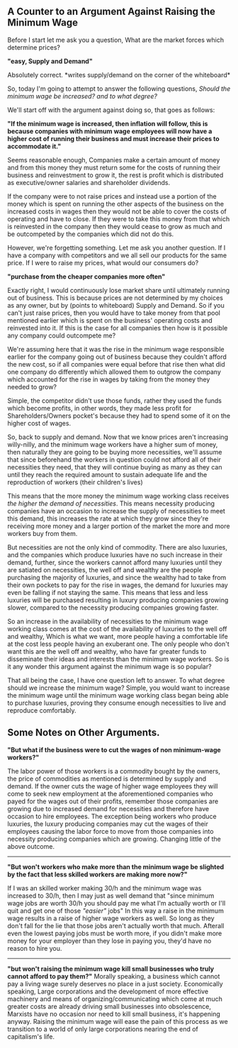 ## A Counter to an Argument Against Raising the Minimum Wage
Before I start let me ask you a question, What are the market forces which determine prices?

**"easy, Supply and Demand"**

Absolutely correct. \*writes supply/demand on the corner of the whiteboard*

So, today I'm going to attempt to answer the following questions, *Should the minimum wage be increased? and to what degree?*

We'll start off with the argument against doing so, that goes as follows:

**"If the minimum wage is increased, then inflation will follow, this is because companies with minimum wage employees will now have a higher cost of running their business and must increase their prices to accommodate it."**

Seems reasonable enough, Companies make a certain amount of money and from this money they must return some for the costs of running their business and reinvestment to grow it, the rest is profit which is distributed as executive/owner salaries and shareholder dividends.

If the company were to not raise prices and instead use a portion of the money which is spent on running the other aspects of the business on the increased costs in wages then they would not be able to cover the costs of operating and have to close. If they were to take this money from that which is reinvested in the company then they would cease to grow as much and be outcompeted by the companies which did not do this.

However, we're forgetting something. Let me ask you another question. If I have a company with competitors and we all sell our products for the same price. If I were to raise my prices, what would our consumers do?

**"purchase from the cheaper companies more often"**

Exactly right, I would continuously lose market share until ultimately running out of business. This is because prices are not determined by my choices as any owner, but by (points to whiteboard) Supply and Demand.
So if you can't just raise prices, then you would have to take money from that pool mentioned earlier which is spent on the business' operating costs and reinvested into it. If this is the case for all companies then how is it possible any company could outcompete me?

We're assuming here that it was the rise in the minimum wage responsible earlier for the company going out of business because they couldn't afford the new cost, so if all companies were equal before that rise then what did one company do differently which allowed them to outgrow the company which accounted for the rise in wages by taking from the money they needed to grow?

Simple, the competitor didn't use those funds, rather they used the funds which become profits, in other words, they made less profit for Shareholders/Owners pocket's because they had to spend some of it on the higher cost of wages.

So, back to supply and demand. Now that we know prices aren't increasing willy-nilly, and the minimum wage workers have a higher sum of money, then naturally they are going to be buying more necessities, we'll assume that since beforehand the workers in question could not afford all of their necessities they need, that they will continue buying as many as they can until they reach the required amount to sustain adequate life and the reproduction of workers (their children's lives)

This means that the more money the minimum wage working class receives *the higher the demand of necessities*. This means necessity producing companies have an occasion to increase the supply of necessities to meet this demand, this increases the rate at which they grow since they're receiving more money and a larger portion of the market the more and more workers buy from them.

But necessities are not the only kind of commodity. There are also luxuries, and the companies which produce luxuries have no such increase in their demand, further, since the workers cannot afford many luxuries until they are satiated on necessities, the well off and wealthy are the people purchasing the majority of luxuries, and since the wealthy had to take from their own pockets to pay for the rise in wages, the demand for luxuries may even be falling if not staying the same. This means that less and less luxuries will be purchased resulting in luxury producing companies growing slower, compared to the necessity producing companies growing faster.

So an increase in the availability of necessities to the minimum wage working class comes at the cost of the availability of luxuries to the well off and wealthy, Which is what we want, more people having a comfortable life at the cost less people having an exuberant one. The only people who don't want this are the well off and wealthy, who have far greater funds to disseminate their ideas and interests than the minimum wage workers. So is it any wonder this argument against the minimum wage is so popular?

That all being the case, I have one question left to answer. To what degree should we increase the minimum wage? Simple, you would want to increase the minimum wage until the minimum wage working class began being able to purchase luxuries, proving they consume enough necessities to live and reproduce comfortably.

## Some Notes on Other Arguments.

**"But what if the business were to cut the wages of non minimum-wage workers?"**

The labor power of those workers is a commodity bought by the owners, the price of commodities as mentioned is determined by supply and demand. If the owner cuts the wage of higher wage employees they will come to seek new employment at the aforementioned companies who payed for the wages out of their profits, remember those companies are growing due to increased demand for necessities and therefore have occasion to hire employees. 
The exception being workers who produce luxuries, the luxury producing companies may cut the wages of their employees causing the labor force to move from those companies into necessity producing companies which are growing. Changing little of the above outcome.

---

**"But won't workers who make more than the minimum wage be slighted by the fact that less skilled workers are making more now?"**

If I was an skilled worker making 30/h and the minimum wage was increased to 30/h, then I may just as well demand that "since minimum wage jobs are worth 30/h you should pay me what I'm actually worth or I'll quit and get one of those *"easier"* jobs"
In this way a raise in the minimum wage results in a raise of higher wage workers as well. So long as they don't fall for the lie that those jobs aren't actually worth that much. 
Afterall even the lowest paying jobs must be worth more, if you didn't make more money for your employer than they lose in paying you, they'd have no reason to hire you.

---

**"but won't raising the minimum wage kill small businesses who truly cannot afford to pay them?"**
Morally speaking, a business which cannot pay a living wage surely deserves no place in a just society.
Economically speaking, Large corporations and the development of more effective machinery and means of organizing/communicating which come at much greater costs are already driving small businesses into obsolescence, Marxists have no occasion nor need to kill small business, it's happening anyway. Raising the minimum wage will ease the pain of this process as we transition to a world of only large corporations nearing the end of capitalism's life.


